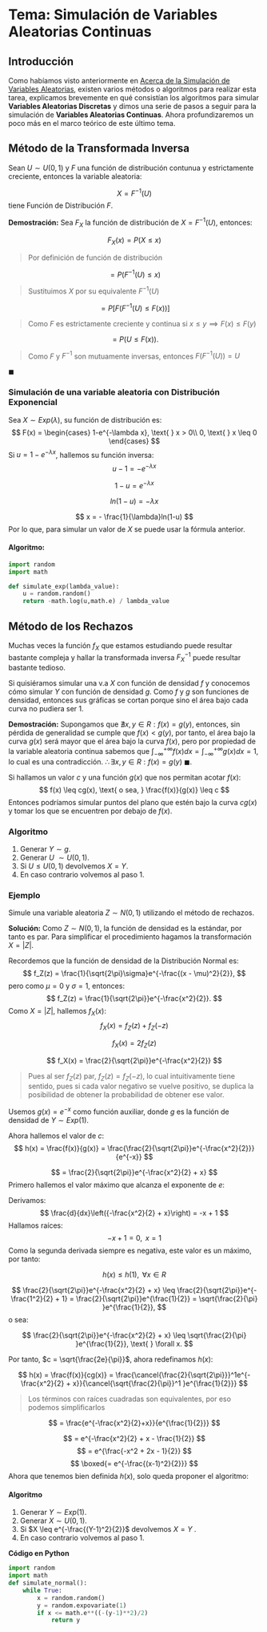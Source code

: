 # Tema: Simulación de Variables Aleatorias Continuas

## Introducción

Como habíamos visto anteriormente en [Acerca de la Simulación de Variables Aleatorias](Acerca%20de%20la%20Simulación%20de%20Variables%20Aleatorias), existen varios métodos o algoritmos para realizar esta tarea, explicamos brevemente en qué consistían los algoritmos para simular **Variables Aleatorias Discretas** y dimos una serie de pasos a seguir para la simulación de **Variables Aleatorias Continuas**. Ahora profundizaremos un poco más en el marco teórico de este último tema.

## Método de la Transformada Inversa

Sean $U \sim U(0,1)$ y $F$ una función de distribución contunua y estrictamente creciente, entonces la variable aleatoria:

$$
X = F^{-1}(U)
$$
tiene Función de Distribución $F$.

**Demostración:** Sea $F_X$ la función de distribución de $X = F^{-1}(U)$, entonces:

$$
F_X(x) = P(X \leq x)
$$
> Por definición de función de distribución

$$
= P(F^{-1}(U) \leq x)
$$
> Sustituimos $X$ por su equivalente $F^{-1}(U)$

$$
= P[F(F^{-1}(U) \leq F(x))]
$$
> Como $F$ es estrictamente creciente y continua si $x \leq y \implies F(x) \leq F(y)$

$$
= P(U \leq F(x)).
$$

> Como $F$ y $F^{-1}$ son mutuamente inversas, entonces $F(F^{-1}(U)) = U$

$\blacksquare$
### Simulación de una variable aleatoria con Distribución Exponencial

Sea $X \sim Exp(\lambda)$, su función de distribución es:
$$
F(x) = 
\begin{cases}
1-e^{-\lambda x}, \text{ } x > 0\\
0, \text{ } x \leq 0
\end{cases}
$$
Si $u = 1-e^{-\lambda x}$, hallemos su función inversa:
$$
u - 1 = -e^{-\lambda x} 
$$

$$
1 - u = e^{-\lambda x}
$$

$$
ln(1-u) = -\lambda x
$$

$$
x = - \frac{1}{\lambda}ln(1-u)
$$
Por lo que, para simular un valor de $X$ se puede usar la fórmula anterior.

#### Algoritmo:

```python
import random
import math

def simulate_exp(lambda_value):
	u = random.random()
	return -math.log(u,math.e) / lambda_value
```

## Método de los Rechazos

Muchas veces la función $f_X$ que estamos estudiando puede resultar bastante compleja y hallar la transformada inversa $F^{-1}_X$ puede resultar bastante tedioso.

Si quisiéramos simular una v.a $X$ con función de densidad $f$ y conocemos cómo simular $Y$ con función de densidad $g$. Como $f$ y $g$ son funciones de densidad, entonces sus gráficas se cortan porque sino el área bajo cada curva no pudiera ser 1.

**Demostración:** Supongamos que $\nexists x,y \in R: f(x) = g(y)$, entonces, sin pérdida de generalidad se cumple que $f(x) < g(y)$, por tanto, el área bajo la curva $g(x)$ será mayor que el área bajo la curva $f(x)$, pero por propiedad de la variable aleatoria continua sabemos que $\int_{-\infty}^{+\infty}f(x)dx = \int_{-\infty}^{+\infty}g(x)dx = 1$, lo cual es una contradicción.
$\therefore \exists x,y \in R: f(x) = g(y) \text{ } \blacksquare.$

Si hallamos un valor $c$ y una función $g(x)$ que nos permitan acotar $f(x)$:
$$
f(x) \leq cg(x), \text{ o sea, } \frac{f(x)}{g(x)} \leq c
$$
Entonces podríamos simular puntos del plano que estén bajo la curva $cg(x)$ y tomar los que se encuentren por debajo de $f(x)$.
### Algoritmo

1) Generar $Y \sim g$.
2) Generar $U\ \sim U(0,1)$.
3) Si $U \leq U(0,1)$ devolvemos $X = Y$.
4) En caso contrario volvemos al paso 1.

### Ejemplo

Simule una variable aleatoria $Z \sim N(0,1)$ utilizando el método de rechazos.

**Solución:** Como $Z \sim N(0,1)$, la función de densidad es la estándar, por tanto es par. Para simplificar el procedimiento hagamos la transformación $X = |Z|$.

Recordemos que la función de densidad de la Distribución Normal es:
$$
f_Z(z) = \frac{1}{\sqrt{2\pi}\sigma}e^{-\frac{(x - \mu)^2}{2}},
$$
pero como $\mu = 0$ y $\sigma = 1,$ entonces:
$$
f_Z(z) = \frac{1}{\sqrt{2\pi}}e^{-\frac{x^2}{2}}.
$$
Como $X = |Z|,$ hallemos $f_X(x)$:
$$
f_X(x) = f_Z(z) + f_Z(-z)
$$

$$
f_X(x) = 2f_Z(z)
$$

$$
f_X(x) = \frac{2}{\sqrt{2\pi}}e^{-\frac{x^2}{2}}
$$
> Pues al ser $f_Z(z)$ par, $f_Z(z) = f_Z(-z)$, lo cual intuitivamente tiene sentido, pues si cada valor negativo se vuelve positivo, se duplica la posibilidad de obtener la probabilidad de obtener ese valor.

Usemos $g(x) = e^{-x}$ como función auxiliar, donde $g$ es la función de densidad de $Y \sim Exp(1)$.

Ahora hallemos el valor de $c$:
$$
h(x) = \frac{f(x)}{g(x)} = \frac{\frac{2}{\sqrt{2\pi}}e^{-\frac{x^2}{2}}}{e^{-x}}
$$

$$
= \frac{2}{\sqrt{2\pi}}e^{-\frac{x^2}{2} + x}
$$
Primero hallemos el valor máximo que alcanza el exponente de $e$:

Derivamos:
$$
\frac{d}{dx}\left({-\frac{x^2}{2} + x}\right) = -x + 1
$$
Hallamos raíces:
$$
-x + 1 = 0, \text{ } x = 1
$$
Como la segunda derivada siempre es negativa, este valor es un máximo, por tanto:

$$
h(x) \leq h(1), \text{ } \forall x \in R
$$

$$
\frac{2}{\sqrt{2\pi}}e^{-\frac{x^2}{2} + x} \leq \frac{2}{\sqrt{2\pi}}e^{-\frac{1^2}{2} + 1} =  \frac{2}{\sqrt{2\pi}}e^{\frac{1}{2}} = \sqrt{\frac{2}{\pi}
}e^{\frac{1}{2}},
$$
o sea:

$$
\frac{2}{\sqrt{2\pi}}e^{-\frac{x^2}{2} + x} \leq \sqrt{\frac{2}{\pi}
}e^{\frac{1}{2}}, \text{ } \forall x.
$$

Por tanto, $c = \sqrt{\frac{2e}{\pi}}$, ahora redefinamos $h(x)$:

$$
h(x) = \frac{f(x)}{cg(x)} = \frac{\cancel{\frac{2}{\sqrt{2\pi}}}^1e^{-\frac{x^2}{2} + x}}{\cancel{\sqrt{\frac{2}{\pi}}^1
}e^{\frac{1}{2}}}
$$
> Los términos con raíces cuadradas son equivalentes, por eso podemos simplificarlos

$$
= \frac{e^{-\frac{x^2}{2}+x}}{e^{\frac{1}{2}}}
$$

$$
= e^{-\frac{x^2}{2} + x - \frac{1}{2}}
$$
$$
= e^{\frac{-x^2 + 2x - 1}{2}}
$$
$$
\boxed{= e^{-\frac{(x-1)^2}{2}}}
$$
Ahora que tenemos bien definida $h(x)$, solo queda proponer el algoritmo:

#### Algoritmo

1) Generar $Y \sim Exp(1)$.
2) Generar $X \sim U(0,1)$.
3) Si $X \leq e^{-\frac{(Y-1)^2}{2}}$ devolvemos $X = Y$ .
4) En caso contrario volvemos al paso 1.

**Código en Python**
```python
import random
import math
def simulate_normal():
	while True:
		x = random.random()
		y = random.expovariate(1)
		if x <= math.e**((-(y-1)**2)/2)
			return y
```